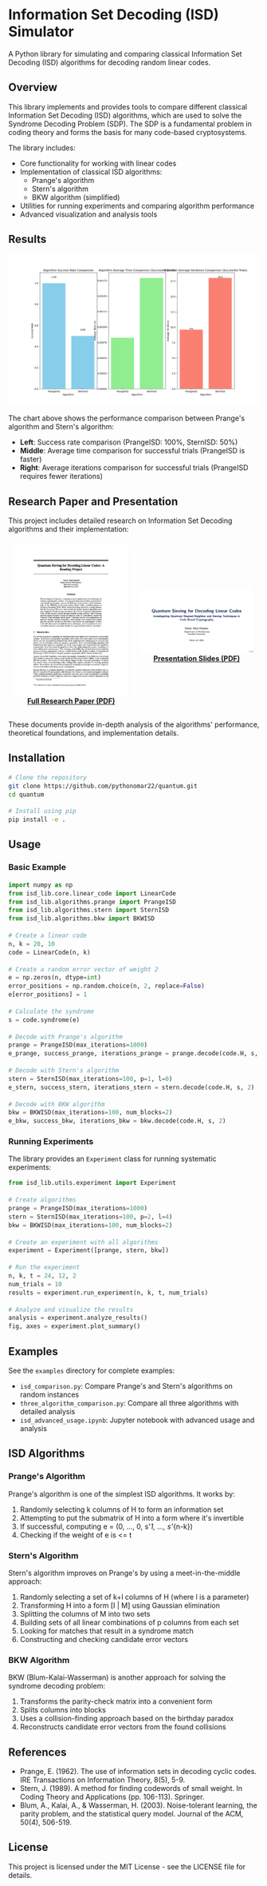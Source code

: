 # Information Set Decoding (ISD) Simulator

A Python library for simulating and comparing classical Information Set Decoding (ISD) algorithms for decoding random linear codes.

## Overview

This library implements and provides tools to compare different classical Information Set Decoding (ISD) algorithms, which are used to solve the Syndrome Decoding Problem (SDP). The SDP is a fundamental problem in coding theory and forms the basis for many code-based cryptosystems.

The library includes:

- Core functionality for working with linear codes
- Implementation of classical ISD algorithms:
  - Prange's algorithm
  - Stern's algorithm
  - BKW algorithm (simplified)
- Utilities for running experiments and comparing algorithm performance
- Advanced visualization and analysis tools

## Results

![Algorithm Comparison Results](publish.png)

The chart above shows the performance comparison between Prange's algorithm and Stern's algorithm:
- **Left**: Success rate comparison (PrangeISD: 100%, SternISD: 50%)
- **Middle**: Average time comparison for successful trials (PrangeISD is faster)
- **Right**: Average iterations comparison for successful trials (PrangeISD requires fewer iterations)

## Research Paper and Presentation

This project includes detailed research on Information Set Decoding algorithms and their implementation:

<div style="display: flex; justify-content: space-around; align-items: center; margin-bottom: 20px;">
  <div style="text-align: center; margin: 10px;">
    <a href="finalpapercs250.pdf">
      <img src="paperimage.png" alt="Research Paper" width="400"/>
      <br>
      <strong>Full Research Paper (PDF)</strong>
    </a>
  </div>

  <div style="text-align: center; margin: 10px;">
    <a href="finalprescs250.pdf">
      <img src="presimage.png" alt="Presentation" width="400"/>
      <br>
      <strong>Presentation Slides (PDF)</strong>
    </a>
  </div>
</div>

These documents provide in-depth analysis of the algorithms' performance, theoretical foundations, and implementation details.

## Installation

```bash
# Clone the repository
git clone https://github.com/pythonomar22/quantum.git
cd quantum

# Install using pip
pip install -e .
```

## Usage

### Basic Example

```python
import numpy as np
from isd_lib.core.linear_code import LinearCode
from isd_lib.algorithms.prange import PrangeISD
from isd_lib.algorithms.stern import SternISD
from isd_lib.algorithms.bkw import BKWISD

# Create a linear code
n, k = 20, 10
code = LinearCode(n, k)

# Create a random error vector of weight 2
e = np.zeros(n, dtype=int)
error_positions = np.random.choice(n, 2, replace=False)
e[error_positions] = 1

# Calculate the syndrome
s = code.syndrome(e)

# Decode with Prange's algorithm
prange = PrangeISD(max_iterations=1000)
e_prange, success_prange, iterations_prange = prange.decode(code.H, s, 2)

# Decode with Stern's algorithm
stern = SternISD(max_iterations=100, p=1, l=0)
e_stern, success_stern, iterations_stern = stern.decode(code.H, s, 2)

# Decode with BKW algorithm
bkw = BKWISD(max_iterations=100, num_blocks=2)
e_bkw, success_bkw, iterations_bkw = bkw.decode(code.H, s, 2)
```

### Running Experiments

The library provides an `Experiment` class for running systematic experiments:

```python
from isd_lib.utils.experiment import Experiment

# Create algorithms
prange = PrangeISD(max_iterations=1000)
stern = SternISD(max_iterations=100, p=2, l=4)
bkw = BKWISD(max_iterations=100, num_blocks=2)

# Create an experiment with all algorithms
experiment = Experiment([prange, stern, bkw])

# Run the experiment
n, k, t = 24, 12, 2
num_trials = 10
results = experiment.run_experiment(n, k, t, num_trials)

# Analyze and visualize the results
analysis = experiment.analyze_results()
fig, axes = experiment.plot_summary()
```

## Examples

See the `examples` directory for complete examples:

- `isd_comparison.py`: Compare Prange's and Stern's algorithms on random instances
- `three_algorithm_comparison.py`: Compare all three algorithms with detailed analysis
- `isd_advanced_usage.ipynb`: Jupyter notebook with advanced usage and analysis

## ISD Algorithms

### Prange's Algorithm

Prange's algorithm is one of the simplest ISD algorithms. It works by:
1. Randomly selecting k columns of H to form an information set
2. Attempting to put the submatrix of H into a form where it's invertible
3. If successful, computing e = (0, ..., 0, s'_1, ..., s'_{n-k})
4. Checking if the weight of e is <= t

### Stern's Algorithm

Stern's algorithm improves on Prange's by using a meet-in-the-middle approach:
1. Randomly selecting a set of k+l columns of H (where l is a parameter)
2. Transforming H into a form [I | M] using Gaussian elimination
3. Splitting the columns of M into two sets
4. Building sets of all linear combinations of p columns from each set
5. Looking for matches that result in a syndrome match
6. Constructing and checking candidate error vectors

### BKW Algorithm

BKW (Blum-Kalai-Wasserman) is another approach for solving the syndrome decoding problem:
1. Transforms the parity-check matrix into a convenient form
2. Splits columns into blocks
3. Uses a collision-finding approach based on the birthday paradox
4. Reconstructs candidate error vectors from the found collisions

## References

- Prange, E. (1962). The use of information sets in decoding cyclic codes. IRE Transactions on Information Theory, 8(5), 5-9.
- Stern, J. (1989). A method for finding codewords of small weight. In Coding Theory and Applications (pp. 106-113). Springer.
- Blum, A., Kalai, A., & Wasserman, H. (2003). Noise-tolerant learning, the parity problem, and the statistical query model. Journal of the ACM, 50(4), 506-519.

## License

This project is licensed under the MIT License - see the LICENSE file for details. 
